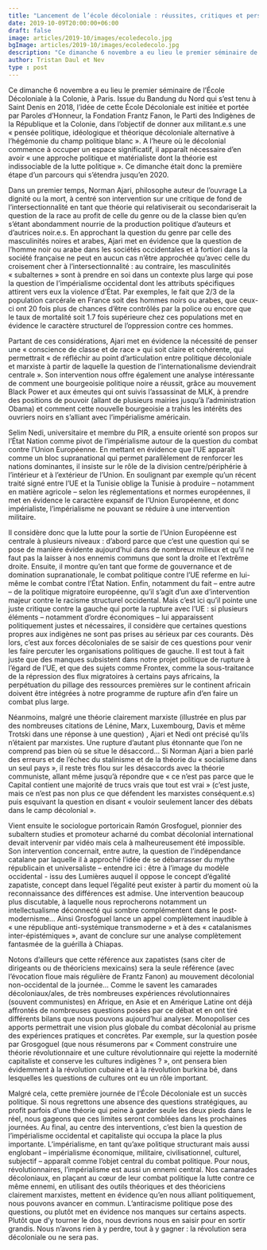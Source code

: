 ```yaml
---
title: "Lancement de l’école décoloniale : réussites, critiques et perspectives"
date: 2019-10-09T20:00:00+06:00
draft: false
image: articles/2019-10/images/ecoledecolo.jpg
bgImage: articles/2019-10/images/ecoledecolo.jpg
description: "Ce dimanche 6 novembre a eu lieu le premier séminaire de l’École Décoloniale à la Colonie, à Paris. Issue du Bandung du Nord qui s’est tenu à Saint Denis en 2018, l’idée de cette École Décoloniale est initiée et portée par Paroles d’Honneur, la Fondation Frantz Fanon, le Parti des Indigènes de la République et la Colonie, dans l’objectif de donner aux militant.e.s une « pensée politique, idéologique et théorique décoloniale alternative à l’hégémonie du champ politique blanc »."
author: Tristan Daul et Nev
type : post
---
```


Ce dimanche 6 novembre a eu lieu le premier séminaire de l’École Décoloniale à la Colonie, à Paris. Issue du Bandung du Nord qui s’est tenu à Saint Denis en 2018, l’idée de cette École Décoloniale est initiée et portée par Paroles d’Honneur, la Fondation Frantz Fanon, le Parti des Indigènes de la République et la Colonie, dans l’objectif de donner aux militant.e.s une « pensée politique, idéologique et théorique décoloniale alternative à l’hégémonie du champ politique blanc ». A l’heure où le décolonial commence à occuper un espace significatif, il apparaît nécessaire d’en avoir « une approche politique et matérialiste dont la théorie est indissociable de la lutte politique ». Ce dimanche était donc la première étape d’un parcours qui s’étendra jusqu’en 2020.

Dans un premier temps, Norman Ajari, philosophe auteur de l’ouvrage La dignité ou la mort, à centré son intervention sur une critique de fond de l’intersectionnalité en tant que théorie qui relativiserait ou secondariserait la question de la race au profit de celle du genre ou de la classe bien qu’en s’étant abondamment nourrie de la production politique d’auteurs et d’autrices noir.e.s.  En approchant la question du genre par celle des masculinités noires et arabes, Ajari met en évidence que la question de l’homme noir ou arabe dans les sociétés occidentales et à fortiori dans la société française ne peut en aucun cas n’être approchée qu’avec celle du croisement cher à l’intersectionnalité : au contraire, les masculinités « subalternes » sont à prendre en soi dans un contexte plus large qui pose la question de l’impérialisme occidental dont les attributs spécifiques attirent vers eux la violence d’État. Par exemples, le fait que 2/3 de la population carcérale en France soit des hommes noirs ou arabes, que ceux-ci ont 20 fois plus de chances d’être contrôlés par la police ou encore que le taux de mortalité soit 1.7 fois supérieure chez ces populations met en évidence le caractère structurel de l’oppression contre ces hommes.

Partant de ces considérations, Ajari met en évidence la nécessité de penser une « conscience de classe et de race » qui soit claire et cohérente, qui permettrait « de réfléchir au point d’articulation entre politique décoloniale et marxiste à partir de laquelle la question de l’internationalisme deviendrait centrale ». Son intervention nous offre également une analyse intéressante de comment une bourgeoisie politique noire a réussit, grâce au mouvement Black Power et aux émeutes qui ont suivis l’assassinat de MLK, à prendre des positions de pouvoir (allant de plusieurs mairies jusqu’à l’administration Obama) et comment cette nouvelle bourgeoisie a trahis les intérêts des ouvriers noirs en s’alliant avec l’impérialisme américain.

Selim Nedi, universitaire et membre du PIR, a ensuite orienté son propos sur l’État Nation comme pivot de l’impérialisme autour de la question du combat contre l’Union Européenne. En mettant en évidence que l’UE apparaît comme un bloc supranational qui permet parallèlement de renforcer les nations dominantes, il insiste sur le rôle de la division centre/périphérie à l’intérieur et à l’extérieur de l’Union. En soulignant par exemple qu’un récent traité signé entre l’UE et la Tunisie oblige la Tunisie à produire – notamment en matière agricole – selon les réglementations et normes européennes, il met en évidence le caractère expansif de l’Union Européenne, et donc impérialiste, l’impérialisme ne pouvant se réduire à une intervention militaire.

Il considère donc que la lutte pour la sortie de l’Union Européenne est centrale à plusieurs niveaux : d’abord parce que c’est une question qui se pose de manière évidente aujourd’hui dans de nombreux milieux et qu’il ne faut pas la laisser à nos ennemis communs que sont la droite et l’extrême droite. Ensuite, il montre qu’en tant que forme de gouvernance et de domination supranationale, le combat politique contre l’UE referme en lui-même le combat contre l’État Nation. Enfin, notamment du fait – entre autre – de la politique migratoire européenne, qu’il s’agit d’un axe d’intervention majeur contre le racisme structurel occidental. Mais c’est ici qu’il pointe une juste critique contre la gauche qui porte la rupture avec l’UE : si plusieurs éléments – notamment d’ordre économiques – lui apparaissent politiquement justes et nécessaires, il considère que certaines questions propres aux indigènes ne sont pas prises au sérieux par ces courants. Dès lors, c’est aux forces décoloniales de se saisir de ces questions pour venir les faire percuter les organisations politiques de gauche. Il est tout à fait juste que des manques subsistent dans notre projet politique de rupture à l’égard de l’UE, et que des sujets comme Frontex, comme la sous-traitance de la répression des flux migratoires à certains pays africains, la perpétuation du pillage des ressources premières sur le continent africain doivent être intégrées à notre programme de rupture afin d’en faire un combat plus large.

Néanmoins, malgré une théorie clairement marxiste (illustrée en plus par des nombreuses citations de Lénine, Marx, Luxembourg, Davis et même Trotski dans une réponse à une question) , Ajari et Nedi ont précisé qu’ils n’étaient par marxistes. Une rupture d’autant plus étonnante que l’on ne comprend pas bien où se situe le désaccord… Si Norman Ajari a bien parlé des erreurs et de l’échec du stalinisme et de la théorie du « socialisme dans un seul pays », il reste très flou sur les désaccords avec la théorie communiste, allant même jusqu’à répondre que « ce n’est pas parce que le Capital contient une majorité de trucs vrais que tout est vrai » (c’est juste, mais ce n’est pas non plus ce que défendent les marxistes conséquent.e.s) puis esquivant la question en disant « vouloir seulement lancer des débats dans le camp décolonial ».

Vient ensuite le sociologue portoricain Ramón Grosfoguel, pionnier des subaltern studies et promoteur acharné du combat décolonial international devait intervenir par vidéo mais cela à malheureusement été impossible. Son intervention concernait, entre autre, la question de l’indépendance catalane par laquelle il à approché l’idée de se débarrasser du mythe républicain et universaliste – entendre ici : être à l’image du modèle occidental -  issu des Lumières auquel il oppose le concept d’égalité zapatiste, concept dans lequel l’égalité peut exister à partir du moment où la reconnaissance des différences est admise. Une intervention beaucoup plus discutable, à laquelle nous reprocherons notamment un intellectualisme déconnecté qui sombre complémentent dans le post-modernisme… Ainsi Grosfoguel lance un appel complètement inaudible à « une république anti-systémique transmoderne » et à des « catalanismes inter-épistémiques », avant de conclure sur une analyse complètement fantasmée de la guérilla à Chiapas.

Notons d’ailleurs que cette référence aux zapatistes (sans citer de dirigeants ou de théoriciens mexicains) sera la seule référence (avec l’évocation floue mais régulière de Frantz Fanon) au mouvement décolonial non-occidental de la journée… Comme le savent les camarades décoloniaux/ales, de très nombreuses expériences révolutionnaires (souvent communistes) en Afrique, en Asie et en Amérique Latine ont déjà affrontés de nombreuses questions posées par ce débat et en ont tiré différents bilans que nous pouvons aujourd’hui analyser. Monopoliser ces apports permettrait une vision plus globale du combat décolonial au prisme des expériences pratiques et concrètes. Par exemple, sur la question posée par Grosgoguel (que nous résumerons par « Comment construire une théorie révolutionnaire et une culture révolutionnaire qui rejette la modernité capitaliste et conserve les cultures indigènes ? », ont pensera bien évidemment à la révolution cubaine et à la révolution burkina bé,  dans lesquelles les questions de cultures ont eu un rôle important.

Malgré cela, cette première journée de l’École Décoloniale est un succès politique. Si nous regrettons une absence des questions stratégiques, au profit parfois d’une théorie qui peine à garder seule les deux pieds dans le réel, nous gageons que ces limites seront comblées dans les prochaines journées. Au final, au centre des interventions, c’est bien la question de l’impérialisme occidental et capitaliste qui occupa la place la plus importante. L’impérialisme, en tant qu’axe politique structurant mais aussi englobant – impérialisme économique, militaire, civilisationnel, culturel, subjectif – apparaît comme l’objet central du combat politique. Pour nous, révolutionnaires, l’impérialisme est aussi un ennemi central. Nos camarades décoloniaux, en plaçant au cœur de leur combat politique la lutte contre ce même ennemi, en utilisant des outils théoriques et des théoriciens clairement marxistes, mettent en évidence qu’en nous alliant politiquement, nous pouvons avancer en commun. L’antiracisme politique pose des questions, ou plutôt met en évidence nos manques sur certains aspects. Plutôt que d’y tourner le dos, nous devrions nous en saisir pour en sortir grandis. Nous n’avons rien à y perdre, tout à y gagner : la révolution sera décoloniale ou ne sera pas.
